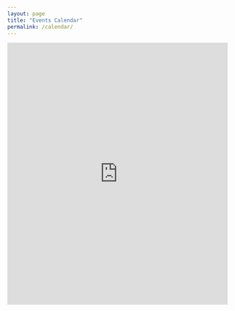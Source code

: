 ```yaml
---
layout: page
title: "Events Calendar"
permalink: /calendar/
---
```

<iframe src="https://calendar.google.com/calendar/u/0/embed?showTitle=0&mode=MONTH&height=400&wkst=1&bgcolor=%23ffffff&src=pascohernandodsa@gmail.com&color=%23711616&ctz=America/New_York" style=" border-width:0 " width="100%" height="600" frameborder="0" scrolling="no"></iframe>
